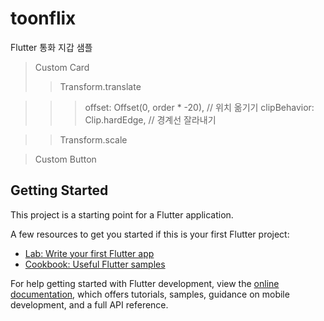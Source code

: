 # toonflix

Flutter
통화 지갑 샘플

> Custom Card
>
> > Transform.translate

> > > offset: Offset(0, order \* -20), // 위치 옮기기
> > > clipBehavior: Clip.hardEdge, // 경계선 잘라내기

> > Transform.scale

> Custom Button

## Getting Started

This project is a starting point for a Flutter application.

A few resources to get you started if this is your first Flutter project:

- [Lab: Write your first Flutter app](https://docs.flutter.dev/get-started/codelab)
- [Cookbook: Useful Flutter samples](https://docs.flutter.dev/cookbook)

For help getting started with Flutter development, view the
[online documentation](https://docs.flutter.dev/), which offers tutorials,
samples, guidance on mobile development, and a full API reference.
